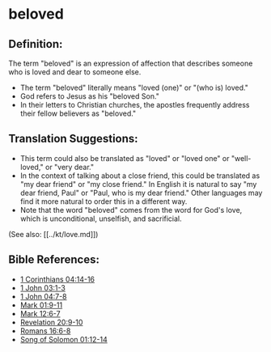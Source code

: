 # beloved #

## Definition: ##

The term "beloved" is an expression of affection that describes someone who is loved and dear to someone else.

* The term "beloved" literally means "loved (one)" or "(who is) loved."
* God refers to Jesus as his "beloved Son."
* In their letters to Christian churches, the apostles frequently address their fellow believers as "beloved."

## Translation Suggestions: ##

* This term could also be translated as "loved" or "loved one" or "well-loved," or "very dear."
* In the context of talking about a close friend, this could be translated as "my dear friend" or "my close friend." In English it is natural to say "my dear friend, Paul" or "Paul, who is my dear friend." Other languages may find it more natural to order this in a different way.
* Note that the word "beloved" comes from the word for God's love, which is unconditional, unselfish, and sacrificial.

(See also: [[../kt/love.md]])

## Bible References: ##

* [1 Corinthians 04:14-16](en/tn/1co/help/04/14)
* [1 John 03:1-3](en/tn/1jn/help/03/01)
* [1 John 04:7-8](en/tn/1jn/help/04/07)
* [Mark 01:9-11](en/tn/mrk/help/01/09)
* [Mark 12:6-7](en/tn/mrk/help/12/06)
* [Revelation 20:9-10](en/tn/rev/help/20/09)
* [Romans 16:6-8](en/tn/rom/help/16/06)
* [Song of Solomon 01:12-14](en/tn/sng/help/01/12)